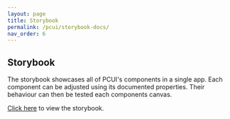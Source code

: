 ```yaml
---
layout: page
title: Storybook 
permalink: /pcui/storybook-docs/
nav_order: 6
---
```


## Storybook

The storybook showcases all of PCUI's components in a single app. Each component can be adjusted using its documented properties. Their behaviour can then be tested each components canvas.

[Click here](/pcui/storybook/?path=/story/input-booleaninput--main) to view the storybook.
<!-- <iframe src="/pcui/storybook/" style="position: fixed; z-index: 9999; left: 0; top: 0; width: 100%; height: 100%; border: none;"></iframe> -->